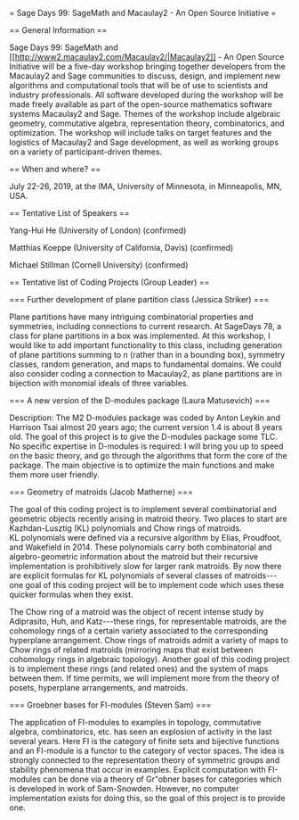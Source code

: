 = Sage Days 99: SageMath and Macaulay2 - An Open Source Initiative =

== General Information ==

Sage Days 99: SageMath and [[http://www2.macaulay2.com/Macaulay2/|Macaulay2]] - An Open Source Initiative will be a five-day workshop bringing together developers from the Macaulay2 and Sage communities to discuss, design, and implement new algorithms and computational tools that will be of use to scientists and industry professionals. All software developed during the workshop will be made freely available as part of the open-source mathematics software systems Macaulay2 and Sage. Themes of the workshop include algebraic geometry, commutative algebra, representation theory, combinatorics, and optimization. The workshop will include talks on target features and the logistics of Macaulay2 and Sage development, as well as working groups on a variety of participant-driven themes.


== When and where? ==

July 22-26, 2019, at the IMA, University of Minnesota, in Minneapolis, MN, USA.


== Tentative List of Speakers ==

Yang-Hui He (University of London) (confirmed)

Matthias Koeppe (University of California, Davis) (confirmed)

Michael Stillman (Cornell University) (confirmed)

== Tentative list of Coding Projects (Group Leader) ==

=== Further development of plane partition class (Jessica Striker) ===

Plane partitions have many intriguing combinatorial properties and symmetries, including connections to current research. At SageDays 78, a class for plane partitions in a box was implemented. At this workshop, I would like to add important functionality to this class, including generation of plane partitions summing to n (rather than in a bounding box), symmetry classes, random generation, and maps to fundamental domains. We could also consider coding a connection to Macaulay2, as plane partitions are in bijection with monomial ideals of three variables.

=== A new version of the D-modules package (Laura Matusevich) ===

Description: The M2 D-modules package was coded by Anton Leykin and 
Harrison Tsai almost 20 years ago; the current version 1.4 is about 8 
years old. The goal of this project is to give the D-modules package some 
TLC. No specific expertise in D-modules is required: I will bring you up 
to speed on the basic theory, and go through the algorithms that form the 
core of the package. The main objective is to optimize the main functions 
and make them more user friendly.

=== Geometry of matroids (Jacob Matherne) ===

The goal of this coding project is to implement several combinatorial 
and geometric objects recently arising in matroid theory.  Two places to 
start are Kazhdan-Lusztig (KL) polynomials and Chow rings of matroids.  
KL polynomials were defined via a recursive algorithm by Elias, 
Proudfoot, and Wakefield in 2014. These polynomials carry both 
combinatorial and algebro-geometric information about the matroid but 
their recursive implementation is prohibitively slow for larger rank 
matroids.  By now there are explicit formulas for KL polynomials of 
several classes of matroids---one goal of this coding project will be to 
implement code which uses these quicker formulas when they exist.

The Chow ring of a matroid was the object of recent intense study by 
Adiprasito, Huh, and Katz---these rings, for representable matroids, are 
the cohomology rings of a certain variety associated to the 
corresponding hyperplane arrangement.  Chow rings of matroids admit a 
variety of maps to Chow rings of related matroids (mirroring maps that 
exist between cohomology rings in algebraic topology).  Another goal of 
this coding project is to implement these rings (and related ones) and 
the system of maps between them.  If time permits, we will implement 
more from the theory of posets, hyperplane arrangements, and matroids.

=== Groebner bases for FI-modules (Steven Sam) ===

The application of FI-modules to examples in topology, 
commutative algebra, combinatorics, etc. has seen an explosion of 
activity in the last several years. Here FI is the category of finite 
sets and bijective functions and an FI-module is a functor to the 
category of vector spaces. The idea is strongly connected to the 
representation theory of symmetric groups and stability phenomena that 
occur in examples. Explicit computation with FI-modules can be done via 
a theory of Gr\"obner bases for categories which is developed in work of 
Sam-Snowden. However, no computer implementation exists for doing this, 
so the goal of this project is to provide one.
